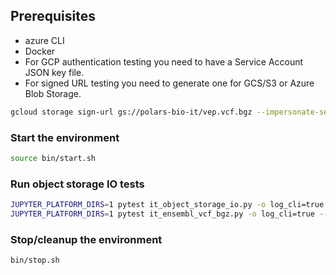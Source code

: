 ## Prerequisites
* azure CLI
* Docker
* For GCP authentication testing you need to have a Service Account JSON key file.
* For signed URL testing you need to generate one for GCS/S3 or Azure Blob Storage.
```bash
gcloud storage sign-url gs://polars-bio-it/vep.vcf.bgz --impersonate-service-account=polars-bio-it@sequila-native-testing.iam.gserviceaccount.com --duration=12h --region=europe-west1
```
### Start the environment
```bash
source bin/start.sh
```

### Run object storage IO tests
```bash
JUPYTER_PLATFORM_DIRS=1 pytest it_object_storage_io.py -o log_cli=true --log-cli-level=INFO
JUPYTER_PLATFORM_DIRS=1 pytest it_ensembl_vcf_bgz.py -o log_cli=true --log-cli-level=INFO
```

### Stop/cleanup the environment
```bash
bin/stop.sh
```